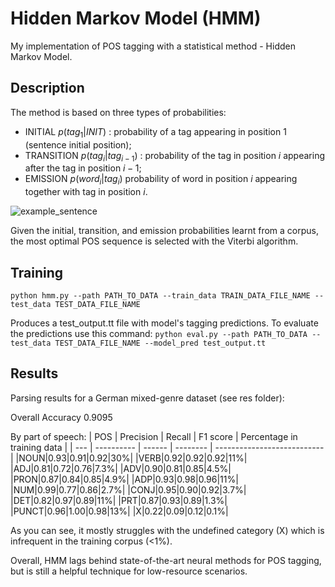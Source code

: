 # Hidden Markov Model (HMM)
My implementation of POS tagging with a statistical method - Hidden Markov Model. 

## Description
The method is based on three types of probabilities: 
- INITIAL $`p(tag_1|INIT)`$ : probability of a tag appearing in position 1 (sentence initial position);
- TRANSITION $`p(tag_i|{tag}_{i-1})`$ : probability of the tag in position $`i`$ appearing after the tag in position $`i-1`$; 
- EMISSION $`p(word_i|tag_i)`$ probability of word in position $`i`$ appearing together with tag in position $`i`$.

![example_sentence](https://github.com/uliana65/hmm/figures/sent_example.png)

Given the initial, transition, and emission probabilities learnt from a corpus, the most optimal POS sequence is selected with the Viterbi algorithm. 

## Training
`python hmm.py --path PATH_TO_DATA --train_data TRAIN_DATA_FILE_NAME --test_data TEST_DATA_FILE_NAME`

Produces a test_output.tt file with model's tagging predictions. To evaluate the predictions use this command:
`python eval.py --path PATH_TO_DATA --test_data TEST_DATA_FILE_NAME --model_pred test_output.tt`



## Results
Parsing results for a German mixed-genre dataset (see res folder):

Overall Accuracy 0.9095

By part of speech:
| POS | Precision  | Recall | F1 score | Percentage in training data |
| --- | ---------- | ------ | -------- | --------------------------- |
|NOUN|0.93|0.91|0.92|30%|
|VERB|0.92|0.92|0.92|11%|
|ADJ|0.81|0.72|0.76|7.3%|
|ADV|0.90|0.81|0.85|4.5%|
|PRON|0.87|0.84|0.85|4.9%|
|ADP|0.93|0.98|0.96|11%|
|NUM|0.99|0.77|0.86|2.7%|
|CONJ|0.95|0.90|0.92|3.7%|
|DET|0.82|0.97|0.89|11%|
|PRT|0.87|0.93|0.89|1.3%|
|PUNCT|0.96|1.00|0.98|13%|
|X|0.22|0.09|0.12|0.1%|

As you can see, it mostly struggles with the undefined category (X) which is infrequent in the training corpus (<1%).  

Overall, HMM lags behind state-of-the-art neural methods for POS tagging, but is still a helpful technique for low-resource scenarios.

